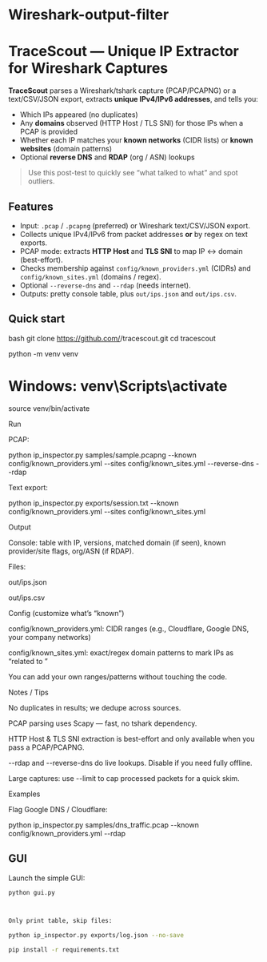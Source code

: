 # Wireshark-output-filter
# TraceScout — Unique IP Extractor for Wireshark Captures

**TraceScout** parses a Wireshark/tshark capture (PCAP/PCAPNG) or a text/CSV/JSON export, extracts **unique IPv4/IPv6 addresses**, and tells you:
- Which IPs appeared (no duplicates)
- Any **domains** observed (HTTP Host / TLS SNI) for those IPs when a PCAP is provided
- Whether each IP matches your **known networks** (CIDR lists) or **known websites** (domain patterns)
- Optional **reverse DNS** and **RDAP** (org / ASN) lookups

> Use this post-test to quickly see “what talked to what” and spot outliers.

## Features
- Input: `.pcap` / `.pcapng` (preferred) or Wireshark text/CSV/JSON export.
- Collects unique IPv4/IPv6 from packet addresses **or** by regex on text exports.
- PCAP mode: extracts **HTTP Host** and **TLS SNI** to map IP ↔ domain (best-effort).
- Checks membership against `config/known_providers.yml` (CIDRs) and `config/known_sites.yml` (domains / regex).
- Optional `--reverse-dns` and `--rdap` (needs internet).
- Outputs: pretty console table, plus `out/ips.json` and `out/ips.csv`.

## Quick start
bash
git clone https://github.com/<azizhash256>/tracescout.git
cd tracescout

python -m venv venv
# Windows: venv\Scripts\activate
source venv/bin/activate

Run

PCAP:

python ip_inspector.py samples/sample.pcapng --known config/known_providers.yml --sites config/known_sites.yml --reverse-dns --rdap


Text export:

python ip_inspector.py exports/session.txt --known config/known_providers.yml --sites config/known_sites.yml

Output

Console: table with IP, versions, matched domain (if seen), known provider/site flags, org/ASN (if RDAP).

Files:

out/ips.json

out/ips.csv

Config (customize what’s “known”)

config/known_providers.yml: CIDR ranges (e.g., Cloudflare, Google DNS, your company networks)

config/known_sites.yml: exact/regex domain patterns to mark IPs as “related to <site>”

You can add your own ranges/patterns without touching the code.

Notes / Tips

No duplicates in results; we dedupe across sources.

PCAP parsing uses Scapy — fast, no tshark dependency.

HTTP Host & TLS SNI extraction is best-effort and only available when you pass a PCAP/PCAPNG.

--rdap and --reverse-dns do live lookups. Disable if you need fully offline.

Large captures: use --limit to cap processed packets for a quick skim.

Examples

Flag Google DNS / Cloudflare:

python ip_inspector.py samples/dns_traffic.pcap --known config/known_providers.yml --rdap

## GUI
Launch the simple GUI:

```bash
python gui.py



Only print table, skip files:

python ip_inspector.py exports/log.json --no-save

pip install -r requirements.txt
